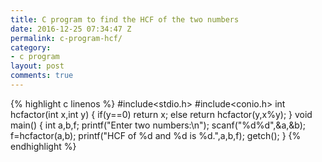 ```yaml
---
title: C program to find the HCF of the two numbers
date: 2016-12-25 07:34:47 Z
permalink: c-program-hcf/
category:
- c program
layout: post
comments: true
---
```


{% highlight c linenos %}
#include<stdio.h>
#include<conio.h>
int hcfactor(int x,int y)
{
	if(y==0)
	return x;
	else
	return hcfactor(y,x%y);
}
void main()
{
	int a,b,f;
	printf("Enter two numbers:\n");
	scanf("%d%d",&a,&b);
	f=hcfactor(a,b);
	printf("HCF of %d and %d is %d.",a,b,f);
	getch();
}
{% endhighlight %}

